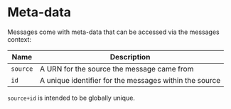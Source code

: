 # Meta-data

Messages come with meta-data that can be accessed via the messages context:

| Name | Description |
|---|---|
| `source` | A URN for the source the message came from |
| `id` | A unique identifier for the messages within the source |

`source+id` is intended to be globally unique.